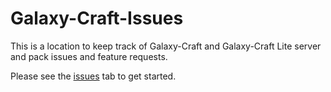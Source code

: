 # Galaxy-Craft-Issues
This is a location to keep track of Galaxy-Craft and Galaxy-Craft Lite server and pack issues and feature requests.

Please see the [issues](https://github.com/Brycey92/Galaxy-Craft-Issues/issues) tab to get started.
